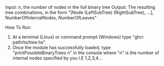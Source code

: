Input: n, the number of nodes in the full binary tree
Output: The resulting tree combinations, in the form "[Node (LeftSubTree) (RightSubTree), ...], NumberOfInternalNodes, NumberOfLeaves"

How To Run:

1. At a terminal (Linux) or command prompt (Windows) type "ghci path/to/tree.hs".
2. Once the module has successfully loaded, type "printPossibleBinaryTrees n" in the console
where "n" is the number of internal nodes specified by you I.E 1,2,3,4...